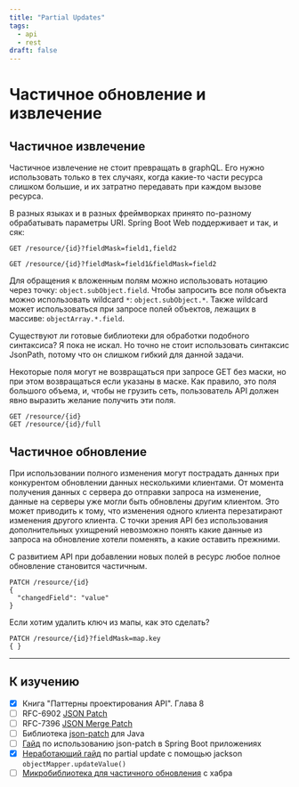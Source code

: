 ```yaml
---
title: "Partial Updates"
tags:
  - api
  - rest
draft: false
---
```


# Частичное обновление и извлечение

## Частичное извлечение

Частичное извлечение не стоит превращать в graphQL. 
Его нужно использовать только в тех случаях, когда какие-то части ресурса слишком большие, и их затратно передавать при каждом вызове ресурса.

В разных языках и в разных фреймворках принято по-разному обрабатывать параметры URI.
Spring Boot Web поддерживает и так, и сяк:
```
GET /resource/{id}?fieldMask=field1,field2

GET /resource/{id}?fieldMask=field1&fieldMask=field2
```

Для обращения к вложенным полям можно использовать нотацию через точку: `object.subObject.field`.
Чтобы запросить все поля объекта можно использовать wildcard `*`: `object.subObject.*`.
Также wildcard может использоваться при запросе полей объектов, лежащих в массиве: `objectArray.*.field`.

Существуют ли готовые библиотеки для обработки подобного синтаксиса? 
Я пока не искал.
Но точно не стоит использовать синтаксис JsonPath, потому что он слишком гибкий для данной задачи.

Некоторые поля могут не возвращаться при запросе GET без маски, но при этом возвращаться если указаны в маске.
Как правило, это поля большого объема, и, чтобы не грузить сеть, пользователь API должен явно выразить желание получить эти поля.

```
GET /resource/{id}
GET /resource/{id}/full
```


## Частичное обновление

При использовании полного изменения могут пострадать данных при конкурентом обновлении данных несколькими клиентами.
От момента получения данных с сервера до отправки запроса на изменение, данные на серверы уже могли быть обновлены другим клиентом.
Это может приводить к тому, что изменения одного клиента перезатирают изменения другого клиента.
С точки зрения API без использования дополнительных ухищрений невозможно понять какие данные из запроса на обновление хотели поменять, а какие оставить прежними.

С развитием API при добавлении новых полей в ресурс любое полное обновление становится частичным.

```
PATCH /resource/{id}
{
  "changedField": "value"
}
```


Если хотим удалить ключ из мапы, как это сделать?
```
PATCH /resource/{id}?fieldMask=map.key
{ }
```

---
## К изучению
- [X] Книга "Паттерны проектирования API". Глава 8
- [ ] RFC-6902 [JSON Patch](https://datatracker.ietf.org/doc/html/rfc6902)
- [ ] RFC-7396 [JSON Merge Patch](https://datatracker.ietf.org/doc/html/rfc7396)
- [ ] Библиотека [json-patch](https://github.com/java-json-tools/json-patch) для Java
- [ ] [Гайд](https://www.baeldung.com/spring-rest-json-patch) по использованию json-patch в Spring Boot приложениях
- [X] [Неработающий гайд](https://ololx.medium.com/partial-data-update-in-java-rest-services-1-332fdc621631) по partial update с помощью jackson `objectMapper.updateValue()`
- [ ] [Микробиблиотека для частичного обновления](https://habr.com/ru/articles/542818/) с хабра

